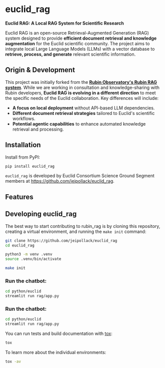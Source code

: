 # euclid_rag

**Euclid RAG: A Local RAG System for Scientific Research**

Euclid RAG is an open-source Retrieval-Augmented Generation (RAG) system designed to provide **efficient document retrieval and knowledge augmentation** for the Euclid scientific community. The project aims to integrate local Large Language Models (LLMs) with a vector database to **retrieve, process, and generate** relevant scientific information.

## Origin & Development

This project was initially forked from the [**Rubin Observatory's Rubin RAG system**](https://github.com/lsst-dm/rubin_rag). While we are working in consultation and knowledge-sharing with Rubin developers, **Euclid RAG is evolving in a different direction** to meet the specific needs of the Euclid collaboration. Key differences will include:

- **A focus on local deployment** without API-based LLM dependencies.
- **Different document retrieval strategies** tailored to Euclid's scientific workflows.
- **Potential agentic capabilities** to enhance automated knowledge retrieval and processing.

## Installation

Install from PyPI:

```sh
pip install euclid_rag
```

`euclid_rag` is developed by Euclid Consortium Science Ground Segment members at https://github.com/jeipollack/euclid_rag.

## Features

<!-- A bullet list with things that this package does -->

## Developing euclid_rag

The best way to start contributing to rubin_rag is by cloning this repository, creating a virtual environment, and running the `make init` command:

```sh
git clone https://github.com/jeipollack/euclid_rag
cd euclid_rag

python3 -m venv .venv
source .venv/bin/activate

make init

```

### Run the chatbot:
```sh
cd python/euclid
streamlit run rag/app.py
```

### Run the chatbot:
```sh
cd python/euclid
streamlit run rag/app.py
```

You can run tests and build documentation with [tox](https://tox.wiki/en/latest/):

```sh
tox
```

To learn more about the individual environments:

```sh
tox -av
```


